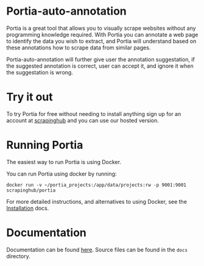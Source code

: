 Portia-auto-annotation
======

Portia is a great tool that allows you to visually scrape websites without any programming knowledge required. With Portia you can annotate a web page to identify the data you wish to extract, and Portia will understand based on these annotations how to scrape data from similar pages. 

Portia-auto-annotation will further give user the annotation suggestation, if the suggested annotation is correct,  user can accept it, and ignore it when the suggestation is wrong. 

# Try it out

To try Portia for free without needing to install anything sign up for an account at [scrapinghub](https://portia.scrapinghub.com/) and you can use our hosted version.

# Running Portia

The easiest way to run Portia is using Docker.

You can run Portia using docker by running:

    docker run -v ~/portia_projects:/app/data/projects:rw -p 9001:9001 scrapinghub/portia

For more detailed instructions, and alternatives to using Docker, see the [Installation](http://portia.readthedocs.org/en/latest/installation.html) docs.

    
# Documentation

Documentation can be found [here](http://portia.readthedocs.org/en/latest/index.html). Source files can be found in the ``docs`` directory.

